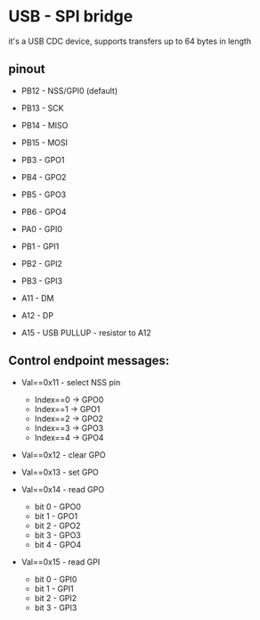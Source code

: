 # USB - SPI bridge

it's a USB CDC device, supports transfers up to 64 bytes in length

## pinout 

 * PB12 - NSS/GPI0 (default)
 * PB13 - SCK
 * PB14 - MISO
 * PB15 - MOSI

 * PB3 - GPO1
 * PB4 - GPO2
 * PB5 - GPO3
 * PB6 - GPO4

 * PA0 - GPI0
 * PB1 - GPI1
 * PB2 - GPI2
 * PB3 - GPI3

 * A11 - DM
 * A12 - DP
 * A15 - USB PULLUP - resistor to A12


## Control endpoint messages:

 * Val==0x11 - select NSS pin
   * Index==0 -> GPO0
   * Index==1 -> GPO1
   * Index==2 -> GPO2
   * Index==3 -> GPO3
   * Index==4 -> GPO4

 * Val==0x12 - clear GPO
 * Val==0x13 - set GPO
 * Val==0x14 - read GPO
   * bit 0 - GPO0
   * bit 1 - GPO1
   * bit 2 - GPO2
   * bit 3 - GPO3
   * bit 4 - GPO4

 * Val==0x15 - read GPI
   * bit 0 - GPI0
   * bit 1 - GPI1
   * bit 2 - GPI2
   * bit 3 - GPI3


